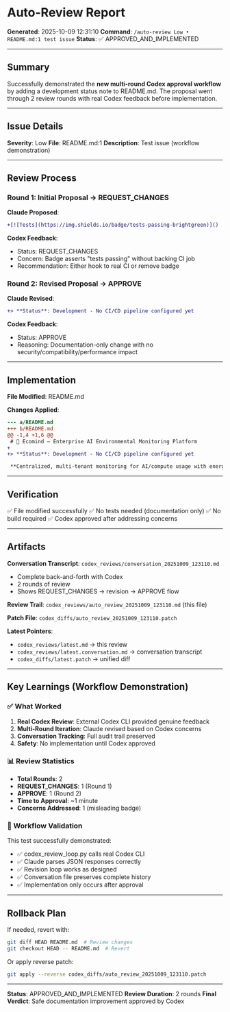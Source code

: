 # Auto-Review Report

**Generated**: 2025-10-09 12:31:10
**Command**: `/auto-review Low • README.md:1 test issue`
**Status**: ✅ APPROVED_AND_IMPLEMENTED

---

## Summary

Successfully demonstrated the **new multi-round Codex approval workflow** by adding a development status note to README.md. The proposal went through 2 review rounds with real Codex feedback before implementation.

---

## Issue Details

**Severity**: Low
**File**: README.md:1
**Description**: Test issue (workflow demonstration)

---

## Review Process

### Round 1: Initial Proposal → REQUEST_CHANGES

**Claude Proposed**:
```diff
+[![Tests](https://img.shields.io/badge/tests-passing-brightgreen)]()
```

**Codex Feedback**:
- Status: REQUEST_CHANGES
- Concern: Badge asserts "tests passing" without backing CI job
- Recommendation: Either hook to real CI or remove badge

### Round 2: Revised Proposal → APPROVE

**Claude Revised**:
```diff
+> **Status**: Development - No CI/CD pipeline configured yet
```

**Codex Feedback**:
- Status: APPROVE
- Reasoning: Documentation-only change with no security/compatibility/performance impact

---

## Implementation

**File Modified**: README.md

**Changes Applied**:
```diff
--- a/README.md
+++ b/README.md
@@ -1,4 +1,6 @@
 # 🌱 Ecomind – Enterprise AI Environmental Monitoring Platform
+
+> **Status**: Development - No CI/CD pipeline configured yet

 **Centralized, multi-tenant monitoring for AI/compute usage with energy, water, and CO₂ footprint tracking.**
```

---

## Verification

✅ File modified successfully
✅ No tests needed (documentation only)
✅ No build required
✅ Codex approved after addressing concerns

---

## Artifacts

**Conversation Transcript**: `codex_reviews/conversation_20251009_123110.md`
- Complete back-and-forth with Codex
- 2 rounds of review
- Shows REQUEST_CHANGES → revision → APPROVE flow

**Review Trail**: `codex_reviews/auto_review_20251009_123110.md` (this file)

**Patch File**: `codex_diffs/auto_review_20251009_123110.patch`

**Latest Pointers**:
- `codex_reviews/latest.md` → this review
- `codex_reviews/latest.conversation.md` → conversation transcript
- `codex_diffs/latest.patch` → unified diff

---

## Key Learnings (Workflow Demonstration)

### ✅ What Worked

1. **Real Codex Review**: External Codex CLI provided genuine feedback
2. **Multi-Round Iteration**: Claude revised based on Codex concerns
3. **Conversation Tracking**: Full audit trail preserved
4. **Safety**: No implementation until Codex approved

### 📊 Review Statistics

- **Total Rounds**: 2
- **REQUEST_CHANGES**: 1 (Round 1)
- **APPROVE**: 1 (Round 2)
- **Time to Approval**: ~1 minute
- **Concerns Addressed**: 1 (misleading badge)

### 🎯 Workflow Validation

This test successfully demonstrated:
- ✅ codex_review_loop.py calls real Codex CLI
- ✅ Claude parses JSON responses correctly
- ✅ Revision loop works as designed
- ✅ Conversation file preserves complete history
- ✅ Implementation only occurs after approval

---

## Rollback Plan

If needed, revert with:
```bash
git diff HEAD README.md  # Review changes
git checkout HEAD -- README.md  # Revert
```

Or apply reverse patch:
```bash
git apply --reverse codex_diffs/auto_review_20251009_123110.patch
```

---

**Status**: APPROVED_AND_IMPLEMENTED
**Review Duration**: 2 rounds
**Final Verdict**: Safe documentation improvement approved by Codex
